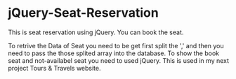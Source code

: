 # jQuery-Seat-Reservation

This is seat reservation using jQuery.
You can book the seat.

To retrive the Data of Seat you need to be get first split the ',' and then you need to pass the those splited array into the database.
To show the book seat and not-availabel seat you need to used jQuery.
This is used in my next project Tours & Travels website.
